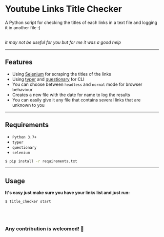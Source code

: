 # Youtube Links Title Checker
A Python script for checking the titles of each links in a text file and logging it in another file :)
<br></br>

_it may not be useful for you but for me it was a good help_

---------------------------------

## Features
- Using [Selenium](https://selenium-python.readthedocs.io/) for scraping the titles of the links
- Using [typer](https://typer.tiangolo.com/) and [questionary](https://questionary.readthedocs.io/en/stable/) for CLI
- You can choose between `headless` and `normal` mode for browser behaviour
- Creates a new file with the date for name to log the results
- You can easily give it any file that contains several links that are unknown to you

---------------------------------

## Requirements
- `Python 3.7+`
- `typer`
- `questionary`
- `selenium`
  
```bash
$ pip install -r requirements.txt
```

---------------------------------

## Usage

**It's easy just make sure you have your links list and just run:**
```bash
$ title_checker start
```

<br></br>
### Any contribution is welcomed! 🤞